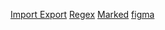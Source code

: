 [Import Export](https://developer.mozilla.org/es/docs/Web/JavaScript/Reference/Statements/export)
[Regex](https://regexr.com/)
[Marked](https://github.com/markedjs/marked)
[figma](https://www.figma.com/blog/1)